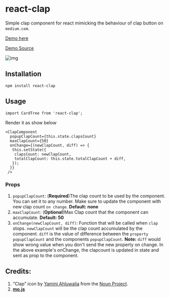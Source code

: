 # react-clap
 Simple clap component for react mimicking the behaviour of clap button on `medium.com`.

[Demo here](http://marudhupandiyang.in/react-clap/)

[Demo Source ](example/src/)

![img](https://i.imgur.com/sYLSmnq.gif)

## Installation

    npm install react-clap

## Usage

    import CardTree from 'react-clap';

Render it as show below

    <ClapComponent
      popupClapCount={this.state.clapsCount}
      maxClapCount={50}
      onChange={(newClapCount, diff) => {
       this.setState({
        clapsCount: newClapCount,
        totalClapCount: this.state.totalClapCount + diff,
       });
      }}
     />

### Props
 1. `popupClapCount`: (**Required**)The clap count to be used by the component. You can set it to any number. Make sure to update the component with new clap count `on change`. **Default: none**
 2. `maxClapCount`: (**Optional**)Max Clap count that the component can accumulate. **Default: 50**
 3. `onChange(newClapCount, diff)`: Function that will be called when `clap` stops. `newClapCount` will be the clap count accumulated by the component. `diff` is the value of difference between the `property` `popupClapCount` and the components `popupClapCount`. **Note:** `diff` would show wrong value when you don't send the new property on change. In the above example's onChange, the clapcount is updated in state and sent as prop to the component.




## Credits:
 1. “Clap” icon by [Yamini Ahluwalia](https://thenounproject.com/yaminiahluwalia) from the [Noun Project](https://thenounproject.com/).
 2. **[mo.js](https://github.com/legomushroom/mojs)**
